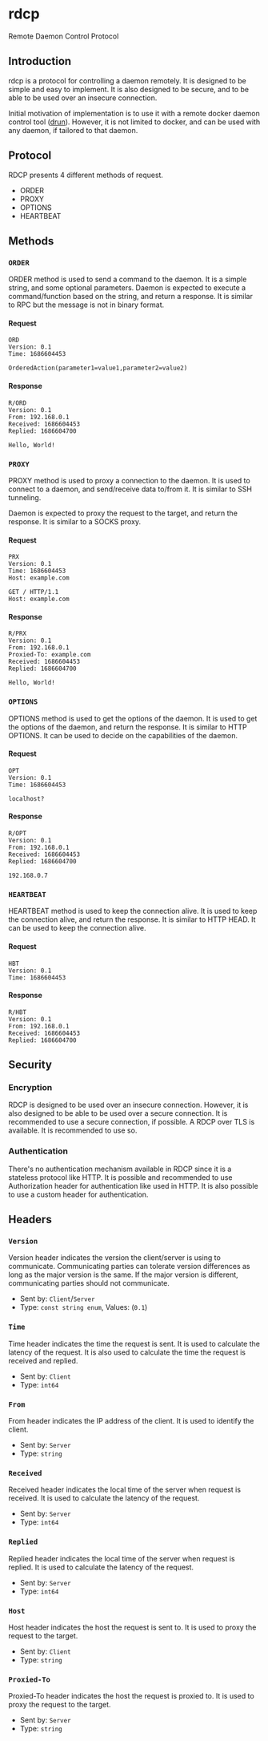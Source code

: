 # rdcp
Remote Daemon Control Protocol

## Introduction
rdcp is a protocol for controlling a daemon remotely. It is designed to be simple and easy to implement. It is also designed to be secure, and to be able to be used over an insecure connection.

Initial motivation of implementation is to use it with a remote docker daemon control tool ([drun](https://github.com/alperb/drun)). However, it is not limited to docker, and can be used with any daemon, if tailored to that daemon.

## Protocol
RDCP presents 4 different methods of request. 
- ORDER
- PROXY
- OPTIONS
- HEARTBEAT

## Methods

### `ORDER`

ORDER method is used to send a command to the daemon. It is a simple string, and some optional parameters. Daemon is expected to execute a command/function based on the string, and return a response. It is similar to RPC but the message is not in binary format.

#### Request
```
ORD
Version: 0.1
Time: 1686604453

OrderedAction(parameter1=value1,parameter2=value2)
```

#### Response
```
R/ORD
Version: 0.1
From: 192.168.0.1
Received: 1686604453
Replied: 1686604700

Hello, World!
```

### `PROXY`

PROXY method is used to proxy a connection to the daemon. It is used to connect to a daemon, and send/receive data to/from it. It is similar to SSH tunneling.

Daemon is expected to proxy the request to the target, and return the response. It is similar to a SOCKS proxy.

#### Request
```
PRX
Version: 0.1
Time: 1686604453
Host: example.com

GET / HTTP/1.1
Host: example.com
```

#### Response
```
R/PRX
Version: 0.1
From: 192.168.0.1
Proxied-To: example.com
Received: 1686604453
Replied: 1686604700

Hello, World!
```

### `OPTIONS`

OPTIONS method is used to get the options of the daemon. It is used to get the options of the daemon, and return the response. It is similar to HTTP OPTIONS. It can be used to decide on the capabilities of the daemon.

#### Request
```
OPT
Version: 0.1
Time: 1686604453

localhost?
```

#### Response
```
R/OPT
Version: 0.1
From: 192.168.0.1
Received: 1686604453
Replied: 1686604700

192.168.0.7
```

### `HEARTBEAT`

HEARTBEAT method is used to keep the connection alive. It is used to keep the connection alive, and return the response. It is similar to HTTP HEAD. It can be used to keep the connection alive.

#### Request
```
HBT
Version: 0.1
Time: 1686604453
```

#### Response
```
R/HBT
Version: 0.1
From: 192.168.0.1
Received: 1686604453
Replied: 1686604700
```

## Security

### Encryption

RDCP is designed to be used over an insecure connection. However, it is also designed to be able to be used over a secure connection. It is recommended to use a secure connection, if possible. A RDCP over TLS is available. It is recommended to use so. 

### Authentication

There's no authentication mechanism available in RDCP since it is a stateless protocol like HTTP. It is possible and recommended to use Authorization header for authentication like used in HTTP. It is also possible to use a custom header for authentication.

## Headers

### `Version`

Version header indicates the version the client/server is using to communicate. Communicating parties can tolerate version differences as long as the major version is the same. If the major version is different, communicating parties should not communicate.

- Sent by: `Client`/`Server`
- Type: `const string enum`, Values: (`0.1`)

### `Time`

Time header indicates the time the request is sent. It is used to calculate the latency of the request. It is also used to calculate the time the request is received and replied.

- Sent by: `Client`
- Type: `int64`

### `From`

From header indicates the IP address of the client. It is used to identify the client.

- Sent by: `Server`
- Type: `string`

### `Received`

Received header indicates the local time of the server when request is received. It is used to calculate the latency of the request.

- Sent by: `Server`
- Type: `int64`

### `Replied`

Replied header indicates the local time of the server when request is replied. It is used to calculate the latency of the request.

- Sent by: `Server`
- Type: `int64`

### `Host`

Host header indicates the host the request is sent to. It is used to proxy the request to the target.

- Sent by: `Client`
- Type: `string`

### `Proxied-To`

Proxied-To header indicates the host the request is proxied to. It is used to proxy the request to the target.

- Sent by: `Server`
- Type: `string`


